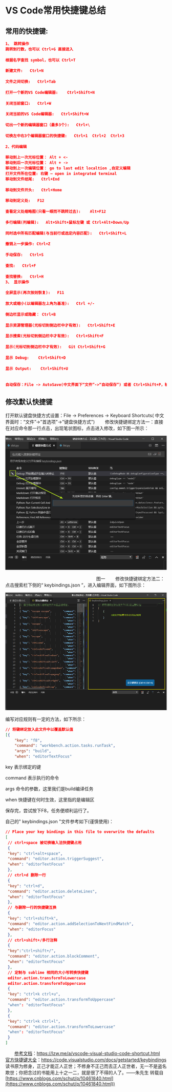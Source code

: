# VS Code常用快捷键总结

## 常用的快捷键:

```json
1、 跳转操作
跳转到行数，也可以 Ctrl+G 直接进入

根据名字查找 symbol，也可以 Ctrl+T

新建文件:   Ctrl+N

文件之间切换:   Ctrl+Tab

打开一个新的VS Code编辑器:    Ctrl+Shift+N

关闭当前窗口:   Ctrl+W

关闭当前的VS Code编辑器:   Ctrl+Shift+W

切出一个新的编辑器窗口（最多3个):   Ctrl+\

切换左中右3个编辑器窗口的快捷键:   Ctrl+1  Ctrl+2  Ctrl+3

2、代码编辑

移动到上一次光标位置： Alt + <-
移动到后一次光标位置： Alt + ->
移动到上一次编辑位置： go to last edit localtion ,自定义编辑
打开文件所在位置: 右键 – open in integrated terminal
移动到文件结尾:   Ctrl+End

移动到文件开头:   Ctrl+Home

移动到定义处:   F12

查看定义处缩略图(只看一眼而不跳转过去):    Alt+F12

多行编辑(列编辑):   Alt+Shift+鼠标左键 或 Ctrl+Alt+Down/Up

同时选中所有匹配编辑(与当前行或选定内容匹配):   Ctrl+Shift+L

撤销上一步操作: Ctrl+Z

手动保存:   Ctrl+S

查找:   Ctrl+F

查找替换:   Ctrl+H
3、 显示操作

全屏显示(再次按则恢复):   F11

放大或缩小(以编辑器左上角为基准):   Ctrl +/-

侧边栏显示或隐藏： Ctrl+B

显示资源管理器(光标切到侧边栏中才有效):   Ctrl+Shift+E

显示搜索(光标切到侧边栏中才有效):   Ctrl+Shift+F

显示(光标切到侧边栏中才有效):   Git Ctrl+Shift+G

显示 Debug:    Ctrl+Shift+D

显示 Output:    Ctrl+Shift+U


自动保存：File -> AutoSave(中文界面下“文件”->“自动保存”) 或者 Ctrl+Shift+P，输入 auto
```

## 修改默认快捷键

打开默认键盘快捷方式设置：File -> Preferences -> Keyboard Shortcuts( 中文界面时：“文件”->"首选项"->"键盘快捷方式")  　　修改快捷键绑定方法一：直接在对应命令那一行点击，出现笔状图标，点击进入修改，如下图一所示：

![](.\pictures\2021-10-15-15-36-32-image.png)

 　　　　　　　　　　　　　　　　　　　　图一
　　修改快捷键绑定方法二：点击搜索栏下侧的“ keybindings.json ”，进入编辑界面，如下图所示：   

![](.\pictures\2021-10-15-15-36-47-image.png)

编写对应规则有一定的方法，如下所示：

```json
// 将键绑定放入此文件中以覆盖默认值
[{
    "key": "f8",
    "command": "workbench.action.tasks.runTask",
    "args": "build",
    "when": "editorTextFocus"
```

key    表示绑定的键

command    表示执行的命令

args    命令的参数，这里我们是build编译任务

when    快捷键在何时生效，这里指的是编辑区

保存完，尝试按下F8，任务便顺利运行了。

自己的" keybindings.json "文件参考如下(谨慎使用)：

```json
// Place your key bindings in this file to overwrite the defaults
[
 // ctrl+space 被切换输入法快捷键占用
 {
 "key": "ctrl+alt+space",
 "command": "editor.action.triggerSuggest",
 "when": "editorTextFocus"
 },
 // ctrl+d 删除一行
 {
 "key": "ctrl+d",
 "command": "editor.action.deleteLines",
 "when": "editorTextFocus"
 },
 // 与删除一行的快捷键互换
 {
 "key": "ctrl+shift+k",
 "command": "editor.action.addSelectionToNextFindMatch",
 "when": "editorFocus"
 },
 // ctrl+shift+/多行注释
 {
 "key":"ctrl+shift+/",
 "command": "editor.action.blockComment",
 "when": "editorTextFocus"
 },
 // 定制与 sublime 相同的大小写转换快捷键
 editor.action.transformToLowercase
 editor.action.transformToUppercase
 {
 "key": "ctrl+k ctrl+u",
 "command": "editor.action.transformToUppercase"
 "when": "editorTextFocus"
 },
 {
 "key": "ctrl+k ctrl+l",
 "command": "editor.action.transformToLowercase"
 "when": "editorTextFocus"
 }
]
```

　　[参考文档](https://lzw.me/a/vscode-visual-studio-code-shortcut.html)：https://lzw.me/a/vscode-visual-studio-code-shortcut.html
　　[官方快捷键大全](https://code.visualstudio.com/docs/getstarted/keybindings)：https://code.visualstudio.com/docs/getstarted/keybindings
读书原为修身，正己才能正人正世；不修身不正己而去正人正世者，无一不是盗名欺世；你把念过的书能用上十之一二，就是很了不得的人了。——朱先生
转载自[https://www.cnblogs.com/schut/p/10461840.html](https://www.cnblogs.com/schut/p/10461840.html))































